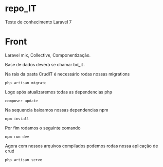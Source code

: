 # repo_IT
Teste de conhecimento Laravel 7

<h1>Front</h1>
  Laravel mix, Collective, Componentização.<br>
  
  Base de dados deverá se chamar bd_it .<br>
  
  Na raís da pasta CrudIT é necessário rodas nossas migrations <br>
  ```
  php artisan migrate
  ```
  Logo após atualizaremos todas as dependencias php
  
  ```
  composer update
  ```
  
  Na sequencia baixamos nossas dependencias npm
  
  ```
  npm install
  ```
  Por fim rodamos o seguinte comando 
  
  ```
  npm run dev
  ```
  Agora com nossos arquivos compilados  podemos rodas nossa aplicação de crud

   ```
   php artisan serve
   ```
   
   

